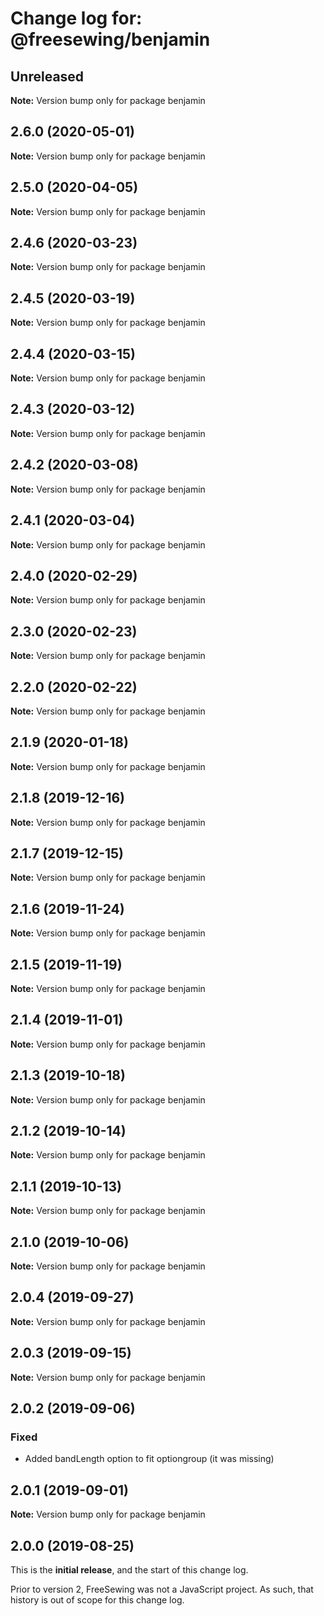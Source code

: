 # Change log for: @freesewing/benjamin

## Unreleased

**Note:** Version bump only for package benjamin

## 2.6.0 (2020-05-01)

**Note:** Version bump only for package benjamin

## 2.5.0 (2020-04-05)

**Note:** Version bump only for package benjamin

## 2.4.6 (2020-03-23)

**Note:** Version bump only for package benjamin

## 2.4.5 (2020-03-19)

**Note:** Version bump only for package benjamin

## 2.4.4 (2020-03-15)

**Note:** Version bump only for package benjamin

## 2.4.3 (2020-03-12)

**Note:** Version bump only for package benjamin

## 2.4.2 (2020-03-08)

**Note:** Version bump only for package benjamin

## 2.4.1 (2020-03-04)

**Note:** Version bump only for package benjamin

## 2.4.0 (2020-02-29)

**Note:** Version bump only for package benjamin

## 2.3.0 (2020-02-23)

**Note:** Version bump only for package benjamin

## 2.2.0 (2020-02-22)

**Note:** Version bump only for package benjamin

## 2.1.9 (2020-01-18)

**Note:** Version bump only for package benjamin

## 2.1.8 (2019-12-16)

**Note:** Version bump only for package benjamin

## 2.1.7 (2019-12-15)

**Note:** Version bump only for package benjamin

## 2.1.6 (2019-11-24)

**Note:** Version bump only for package benjamin

## 2.1.5 (2019-11-19)

**Note:** Version bump only for package benjamin

## 2.1.4 (2019-11-01)

**Note:** Version bump only for package benjamin

## 2.1.3 (2019-10-18)

**Note:** Version bump only for package benjamin

## 2.1.2 (2019-10-14)

**Note:** Version bump only for package benjamin

## 2.1.1 (2019-10-13)

**Note:** Version bump only for package benjamin

## 2.1.0 (2019-10-06)

**Note:** Version bump only for package benjamin

## 2.0.4 (2019-09-27)

**Note:** Version bump only for package benjamin

## 2.0.3 (2019-09-15)

**Note:** Version bump only for package benjamin

## 2.0.2 (2019-09-06)

### Fixed

- Added bandLength option to fit optiongroup (it was missing)

## 2.0.1 (2019-09-01)

**Note:** Version bump only for package benjamin

## 2.0.0 (2019-08-25)

This is the **initial release**, and the start of this change log.

Prior to version 2, FreeSewing was not a JavaScript project.
As such, that history is out of scope for this change log.

